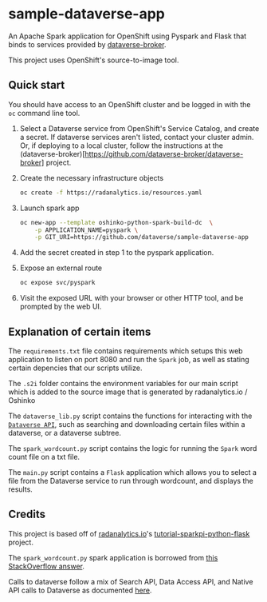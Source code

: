 # sample-dataverse-app

An Apache Spark application for OpenShift using Pyspark and Flask that binds to services provided by [dataverse-broker](https://github.com/dataverse-broker/dataverse-broker).

This project uses OpenShift's source-to-image tool.

## Quick start

You should have access to an OpenShift cluster and be logged in with the
`oc` command line tool. 

1. Select a Dataverse service from OpenShift's Service Catalog, and create a secret. If dataverse services aren't listed, contact your cluster admin. Or, if deploying to a local cluster, follow the instructions at the (dataverse-broker)[https://github.com/dataverse-broker/dataverse-broker] project.

2. Create the necessary infrastructure objects
   ```bash
   oc create -f https://radanalytics.io/resources.yaml
   ```

3. Launch spark app
   ```bash
   oc new-app --template oshinko-python-spark-build-dc  \
       -p APPLICATION_NAME=pyspark \
       -p GIT_URI=https://github.com/dataverse/sample-dataverse-app
   ```

4. Add the secret created in step 1 to the pyspark application.

5. Expose an external route
   ```bash
   oc expose svc/pyspark
   ```

6. Visit the exposed URL with your browser or other HTTP tool, and be prompted by the web UI.

## Explanation of certain items

The `requirements.txt` file contains requirements which setups this web application to listen on port 8080 and run the `Spark` job, as well as stating certain depencies that our scripts utilize.

The `.s2i` folder contains the environment variables for our main script which is added to the source image that is generated by radanalytics.io / Oshinko

The `dataverse_lib.py` script contains the functions for interacting with the [`Dataverse API`](http://guides.dataverse.org/en/latest/api/), such as searching and downloading certain files within a dataverse, or a dataverse subtree.

The `spark_wordcount.py` script contains the logic for running the `Spark` word count file on a txt file.

The `main.py` script contains a `Flask` application which allows you to select a file from the Dataverse service to run through wordcount, and displays the results.


## Credits

This project is based off of [radanalytics.io](https://radanalytics.io)'s [tutorial-sparkpi-python-flask](https://github.com/radanalyticsio/tutorial-sparkpi-python-flask) project.

The `spark_wordcount.py` spark application is borrowed from [this StackOverflow answer](https://stackoverflow.com/a/32845282).

Calls to dataverse follow a mix of Search API, Data Access API, and Native API calls to Dataverse as documented [here](http://guides.dataverse.org/en/latest/api/).
